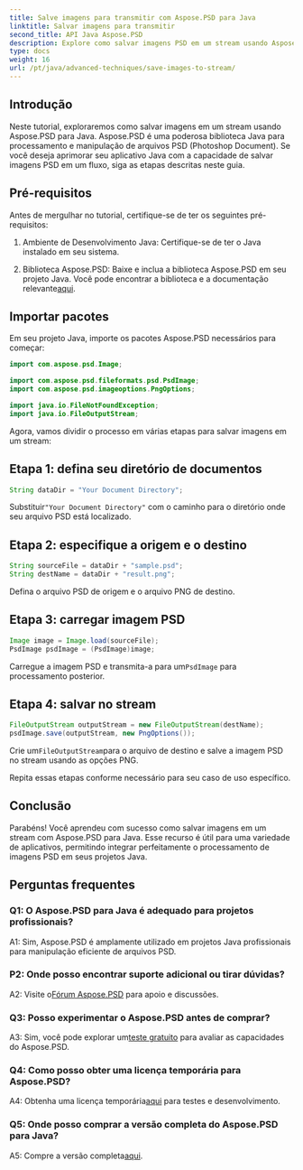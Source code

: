 ```yaml
---
title: Salve imagens para transmitir com Aspose.PSD para Java
linktitle: Salvar imagens para transmitir
second_title: API Java Aspose.PSD
description: Explore como salvar imagens PSD em um stream usando Aspose.PSD para Java. Siga nosso guia passo a passo para processamento eficiente de imagens.
type: docs
weight: 16
url: /pt/java/advanced-techniques/save-images-to-stream/
---
```

## Introdução

Neste tutorial, exploraremos como salvar imagens em um stream usando Aspose.PSD para Java. Aspose.PSD é uma poderosa biblioteca Java para processamento e manipulação de arquivos PSD (Photoshop Document). Se você deseja aprimorar seu aplicativo Java com a capacidade de salvar imagens PSD em um fluxo, siga as etapas descritas neste guia.

## Pré-requisitos

Antes de mergulhar no tutorial, certifique-se de ter os seguintes pré-requisitos:

1. Ambiente de Desenvolvimento Java: Certifique-se de ter o Java instalado em seu sistema.

2.  Biblioteca Aspose.PSD: Baixe e inclua a biblioteca Aspose.PSD em seu projeto Java. Você pode encontrar a biblioteca e a documentação relevante[aqui](https://reference.aspose.com/psd/java/).

## Importar pacotes

Em seu projeto Java, importe os pacotes Aspose.PSD necessários para começar:

```java
import com.aspose.psd.Image;

import com.aspose.psd.fileformats.psd.PsdImage;
import com.aspose.psd.imageoptions.PngOptions;

import java.io.FileNotFoundException;
import java.io.FileOutputStream;
```

Agora, vamos dividir o processo em várias etapas para salvar imagens em um stream:

## Etapa 1: defina seu diretório de documentos

```java
String dataDir = "Your Document Directory";
```

 Substituir`"Your Document Directory"` com o caminho para o diretório onde seu arquivo PSD está localizado.

## Etapa 2: especifique a origem e o destino

```java
String sourceFile = dataDir + "sample.psd";
String destName = dataDir + "result.png";
```

Defina o arquivo PSD de origem e o arquivo PNG de destino.

## Etapa 3: carregar imagem PSD

```java
Image image = Image.load(sourceFile);
PsdImage psdImage = (PsdImage)image;
```

 Carregue a imagem PSD e transmita-a para um`PsdImage` para processamento posterior.

## Etapa 4: salvar no stream

```java
FileOutputStream outputStream = new FileOutputStream(destName);
psdImage.save(outputStream, new PngOptions());
```

 Crie um`FileOutputStream`para o arquivo de destino e salve a imagem PSD no stream usando as opções PNG.

Repita essas etapas conforme necessário para seu caso de uso específico.

## Conclusão

Parabéns! Você aprendeu com sucesso como salvar imagens em um stream com Aspose.PSD para Java. Esse recurso é útil para uma variedade de aplicativos, permitindo integrar perfeitamente o processamento de imagens PSD em seus projetos Java.

## Perguntas frequentes

### Q1: O Aspose.PSD para Java é adequado para projetos profissionais?

A1: Sim, Aspose.PSD é amplamente utilizado em projetos Java profissionais para manipulação eficiente de arquivos PSD.

### P2: Onde posso encontrar suporte adicional ou tirar dúvidas?

 A2: Visite o[Fórum Aspose.PSD](https://forum.aspose.com/c/psd/34) para apoio e discussões.

### Q3: Posso experimentar o Aspose.PSD antes de comprar?

 A3: Sim, você pode explorar um[teste gratuito](https://releases.aspose.com/) para avaliar as capacidades do Aspose.PSD.

### Q4: Como posso obter uma licença temporária para Aspose.PSD?

 A4: Obtenha uma licença temporária[aqui](https://purchase.aspose.com/temporary-license/) para testes e desenvolvimento.

### Q5: Onde posso comprar a versão completa do Aspose.PSD para Java?

 A5: Compre a versão completa[aqui](https://purchase.aspose.com/buy).